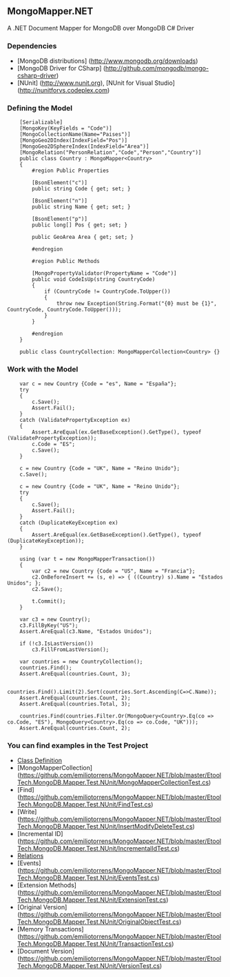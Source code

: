 ## MongoMapper.NET

A .NET Document Mapper for MongoDB over MongoDB C# Driver

### Dependencies

* [MongoDB distributions] (http://www.mongodb.org/downloads)
* [MongoDB Driver for CSharp] (http://github.com/mongodb/mongo-csharp-driver)
* [NUnit] (http://www.nunit.org), [NUnit for Visual Studio] (http://nunitforvs.codeplex.com)

### Defining the Model

		[Serializable]
		[MongoKey(KeyFields = "Code")]    
		[MongoCollectionName(Name="Paises")]
		[MongoGeo2DIndex(IndexField="Pos")]
		[MongoGeo2DSphereIndex(IndexField="Area")]
		[MongoRelation("PersonRelation","Code","Person","Country")]
		public class Country : MongoMapper<Country>
		{				  
			#region Public Properties
			
			[BsonElement("c")]
			public string Code { get; set; }

			[BsonElement("n")]
			public string Name { get; set; }

			[BsonElement("p")]
			public long[] Pos { get; set; }

			public GeoArea Area { get; set; }

			#endregion

			#region Public Methods

			[MongoPropertyValidator(PropertyName = "Code")]
			public void CodeIsUp(string CountryCode)
			{
				if (CountryCode != CountryCode.ToUpper())
				{
					throw new Exception(String.Format("{0} must be {1}", CountryCode, CountryCode.ToUpper()));
				}
			}

			#endregion
		}
				
		public class CountryCollection: MongoMapperCollection<Country> {}
	
### Work with the Model

		var c = new Country {Code = "es", Name = "España"};
		try
		{
			c.Save();
			Assert.Fail();
		}
		catch (ValidatePropertyException ex)
		{
			Assert.AreEqual(ex.GetBaseException().GetType(), typeof (ValidatePropertyException));
			c.Code = "ES";
			c.Save();
		}

		c = new Country {Code = "UK", Name = "Reino Unido"};
		c.Save();

		c = new Country {Code = "UK", Name = "Reino Unido"};
		try
		{
			c.Save();
			Assert.Fail();
		}
		catch (DuplicateKeyException ex)
		{
			Assert.AreEqual(ex.GetBaseException().GetType(), typeof (DuplicateKeyException));
		}

		using (var t = new MongoMapperTransaction())
		{
			var c2 = new Country {Code = "US", Name = "Francia"};
			c2.OnBeforeInsert += (s, e) => { ((Country) s).Name = "Estados Unidos"; };
			c2.Save();

			t.Commit();
		}

		var c3 = new Country();
		c3.FillByKey("US");
		Assert.AreEqual(c3.Name, "Estados Unidos");

		if (!c3.IsLastVersion())
			c3.FillFromLastVersion();

		var countries = new CountryCollection();
		countries.Find();
		Assert.AreEqual(countries.Count, 3);

		countries.Find().Limit(2).Sort(countries.Sort.Ascending(C=>C.Name));
		Assert.AreEqual(countries.Count, 2);
		Assert.AreEqual(countries.Total, 3);

		countries.Find(countries.Filter.Or(MongoQuery<Country>.Eq(co => co.Code, "ES"), MongoQuery<Country>.Eq(co => co.Code, "UK")));
		Assert.AreEqual(countries.Count, 2);


### You can find examples in the Test Project 

* [Class Definition](https://github.com/emiliotorrens/MongoMapper.NET/tree/master/EtoolTech.MongoDB.Mapper.Test.NUnit/Classes) 
* [MongoMapperCollection] (https://github.com/emiliotorrens/MongoMapper.NET/blob/master/EtoolTech.MongoDB.Mapper.Test.NUnit/MongoMapperCollectionTest.cs)
* [Find] (https://github.com/emiliotorrens/MongoMapper.NET/blob/master/EtoolTech.MongoDB.Mapper.Test.NUnit/FindTest.cs)
* [Write] (https://github.com/emiliotorrens/MongoMapper.NET/blob/master/EtoolTech.MongoDB.Mapper.Test.NUnit/InsertModifyDeleteTest.cs)
* [Incremental ID] (https://github.com/emiliotorrens/MongoMapper.NET/blob/master/EtoolTech.MongoDB.Mapper.Test.NUnit/IncrementalIdTest.cs)
* [Relations](https://github.com/emiliotorrens/MongoMapper.NET/blob/master/EtoolTech.MongoDB.Mapper.Test.NUnit/RelationsTest.cs) 
* [Events] (https://github.com/emiliotorrens/MongoMapper.NET/blob/master/EtoolTech.MongoDB.Mapper.Test.NUnit/EventsTest.cs)
* [Extension Methods] (https://github.com/emiliotorrens/MongoMapper.NET/blob/master/EtoolTech.MongoDB.Mapper.Test.NUnit/ExtensionTest.cs)
* [Original Version] (https://github.com/emiliotorrens/MongoMapper.NET/blob/master/EtoolTech.MongoDB.Mapper.Test.NUnit/OriginalObjectTest.cs)
* [Memory Transactions] (https://github.com/emiliotorrens/MongoMapper.NET/blob/master/EtoolTech.MongoDB.Mapper.Test.NUnit/TransactionTest.cs)
* [Document Version] (https://github.com/emiliotorrens/MongoMapper.NET/blob/master/EtoolTech.MongoDB.Mapper.Test.NUnit/VersionTest.cs)
 


